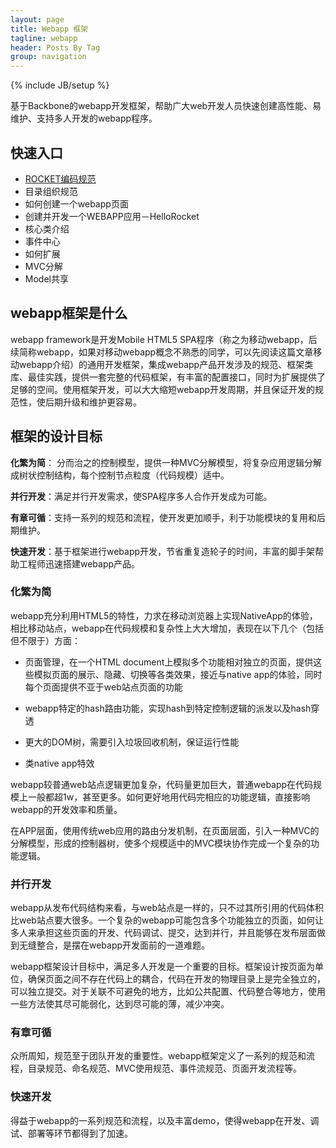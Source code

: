 ```yaml
---
layout: page
title: Webapp 框架
tagline: webapp
header: Posts By Tag
group: navigation
---
```

{% include JB/setup %}


基于Backbone的webapp开发框架，帮助广大web开发人员快速创建高性能、易维护、支持多人开发的webapp程序。

## 快速入口

 * [ROCKET编码规范](https://github.com/gmuteam/rocket/issues/1)
 * 目录组织规范
 * 如何创建一个webapp页面
 * 创建并开发一个WEBAPP应用－HelloRocket
 * 核心类介绍
 * 事件中心
 * 如何扩展
 * MVC分解
 * Model共享

## webapp框架是什么

webapp framework是开发Mobile HTML5 SPA程序（称之为移动webapp，后续简称webapp，如果对移动webapp概念不熟悉的同学，可以先阅读这篇文章移动webapp介绍）的通用开发框架，集成webapp产品开发涉及的规范、框架类库、最佳实践，提供一套完整的代码框架，有丰富的配置接口，同时为扩展提供了足够的空间。使用框架开发，可以大大缩短webapp开发周期，并且保证开发的规范性，使后期升级和维护更容易。

## 框架的设计目标

**化繁为简**： 分而治之的控制模型，提供一种MVC分解模型，将复杂应用逻辑分解成树状控制结构，每个控制节点粒度（代码规模）适中。

**并行开发**：满足并行开发需求，使SPA程序多人合作开发成为可能。

**有章可循**：支持一系列的规范和流程，使开发更加顺手，利于功能模块的复用和后期维护。

**快速开发**：基于框架进行webapp开发，节省重复造轮子的时间，丰富的脚手架帮助工程师迅速搭建webapp产品。

### 化繁为简

webapp充分利用HTML5的特性，力求在移动浏览器上实现NativeApp的体验，相比移动站点，webapp在代码规模和复杂性上大大增加，表现在以下几个（包括但不限于）方面：

 * 页面管理，在一个HTML document上模拟多个功能相对独立的页面，提供这些模拟页面的展示、隐藏、切换等各类效果，接近与native app的体验，同时每个页面提供不亚于web站点页面的功能

 * webapp特定的hash路由功能，实现hash到特定控制逻辑的派发以及hash穿透

 * 更大的DOM树，需要引入垃圾回收机制，保证运行性能

 * 类native app特效

webapp较普通web站点逻辑更加复杂，代码量更加巨大，普通webapp在代码规模上一般都超1w，甚至更多。如何更好地用代码完相应的功能逻辑，直接影响webapp的开发效率和质量。

在APP层面，使用传统web应用的路由分发机制，在页面层面，引入一种MVC的分解模型，形成的控制器树，使多个规模适中的MVC模块协作完成一个复杂的功能逻辑。

### 并行开发

webapp从发布代码结构来看，与web站点是一样的，只不过其所引用的代码体积比web站点要大很多。一个复杂的webapp可能包含多个功能独立的页面，如何让多人来承担这些页面的开发、代码调试、提交，达到并行，并且能够在发布层面做到无缝整合，是摆在webapp开发面前的一道难题。

webapp框架设计目标中，满足多人开发是一个重要的目标。框架设计按页面为单位，确保页面之间不存在代码上的耦合，代码在开发的物理目录上是完全独立的，可以独立提交。对于关联不可避免的地方，比如公共配置、代码整合等地方，使用一些方法使其尽可能弱化，达到尽可能的薄，减少冲突。

### 有章可循

众所周知，规范至于团队开发的重要性。webapp框架定义了一系列的规范和流程，目录规范、命名规范、MVC使用规范、事件流规范、页面开发流程等。

### 快速开发

得益于webapp的一系列规范和流程，以及丰富demo，使得webapp在开发、调试、部署等环节都得到了加速。



